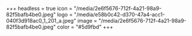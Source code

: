 +++
headless = true
icon = "/media/2e6f5676-712f-4a21-98a9-82f5bafb4be0.jpeg"
logo = "/media/e58b0c42-d370-47a4-acc1-040f3d918ac0_1_201_a.jpeg"
image = "/media/2e6f5676-712f-4a21-98a9-82f5bafb4be0.jpeg"
color = "#5d9fbd"
+++
